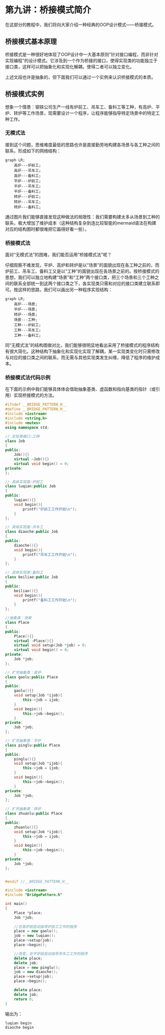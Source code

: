 # 第九讲：桥接模式简介

在这部分的教程中，我们将向大家介绍一种经典的OOP设计模式——桥接模式。

## 桥接模式基本原理

桥接模式是一种很好地体现了OOP设计中一大基本原则“针对接口编程，而非针对实现编程”的设计模式。它涉及到一个作为桥接的接口，使得实现类的功能独立于接口类，这样可以把抽象化和实现化解耦，使得二者可以独立变化。

上述文段也许是抽象的，但下面我们可以通过一个实例来认识桥接模式的本质。

## 桥接模式实例

想象一个情景：钢铁公司生产一线有炉前工、吊车工、备料工等工种，有高炉、平炉、转炉等工作场景，现需要设计一个程序，让程序能够指导特定场景中的特定工种工作。

### 无模式法

接到这个问题，思维难度最低的思路也许是直接勤劳地构建各场景与各工种之间的联系，形成如下的网络结构：

```mermaid
graph LR;
    高炉---炉前工;
    高炉---吊车工;
    高炉---备料工;
    平炉---炉前工;
    平炉---吊车工;
    平炉---备料工;
    转炉---炉前工;
    转炉---吊车工;
    转炉---备料工;
```

通过图片我们能够直接发现这种做法的局限性：我们需要构建太多从场景到工种的联系，极大增加了维护成本（这种结构复杂到连比较智能的mermaid语法在构建对应的结构图时都很难把它画得好看一些）。

### 桥接模式法

面对“无模式法”的困难，我们能否运用“桥接模式法”呢？

仔细观察不难发现，平炉、高炉和转炉是以“场景”的面貌出现在各工种之前的，而炉前工、吊车工、备料工又是以“工种”的面貌出现在各场景之前的。按桥接模式的思想，我们可以独立地构建“场景”和“工种”两个接口类，把三个场景和三个工种之间的联系全部统一到这两个接口类之下，各实现类只需和对应的接口类建立联系即可。按这样的思路，我们可以画出另一种程序实现结构：

```mermaid
graph LR;
	高炉---场景;
	平炉---场景;
	转炉---场景;
	场景---工种;
	工种---炉前工;
	工种---吊车工;
	工种---备料工;
```

同“无模式法”的结构图做对比，我们能够很明显地看出采用了桥接模式的程序结构有很大简化。这种结构下抽象化和实现化实现了解耦，某一实现类变化时只需修改与对应的接口类之间的联系，而无需与其他实现类发生纠缠，降低了程序的维护成本。

### 桥接模式法代码示例

在下面的示例中我们能够具体体会借助抽象基类、虚函数和指向基类的指针（或引用）实现桥接模式的方法。

```C++
#ifndef __BRIDGE_PATTERN_H__
#define __BRIDGE_PATTERN_H__
#include <iostream>
#include <string.h>
#include <mutex>
using namespace std;

// 实现类接口:工种
class Job
{
public:
	Job(){}
	virtual ~Job(){}
	virtual void begin() = 0;
private:
};

// 具体实现类:炉前工
class luqian:public Job
{
public:
	luqian(){}
	void begin(){
		printf("炉前工工作开始\n");
	}
};

// 具体实现类:吊车工
class diaoche:public Job
{
public:
	diaoche(){}
	void begin(){
		printf("吊车工工作开始\n");
	}
};

// 具体实现类:备料工
class beiliao:public Job
{
public:
	beiliao(){}
	void begin(){
		printf("备料工工作开始\n");
	}
};

//抽象类：场景
class Place
{
public:
	Place(){}
	virtual ~Place(){}
	virtual void setup(Job *job) = 0;
	virtual void begin() = 0;
private:
	Job *job;
};

// 扩充抽象类：高炉
class gaolu:public Place
{
public:
	gaolu(){}
	void setup(Job *ijob){
		this->job = ijob;
	}
	void begin(){
		this->job->begin();
	}
private:
	Job *job;
};

// 扩充抽象类：平炉
class pinglu:public Place
{
public:
	pinglu(){}
	void setup(Job *ijob){
		this->job = ijob;
	}
	void begin(){
		this->job->begin();
	}
private:
	Job *job;
};

// 扩充抽象类：转炉
class zhuanlu:public Place
{
public:
	zhuanlu(){}
	void setup(Job *ijob){
		this->job = ijob;
	}
	void begin(){
		this->job->begin();
	}
private:
	Job *job;
};


#endif //__BRIDGE_PATTERN_H__
```

```C++
#include <iostream>
#include "BridgePattern.h"

int main()
{
	Place *place;
    Job *job;
    
	//在高炉前启动指导炉前工工作的程序
	place = new gaolu();
	job = new luqian();
	place->setup(job);
    place->begin();

	//改变，在平炉前启动指导吊车工工作的程序
    delete place;
	delete job;
    place = new pinglu();
	job = new diaoche();
	place->setup(job);
    place->begin();

	delete place;
	delete job;
	return 0;
}
```

输出为：

```
luqian begin
diaoche begin
```

